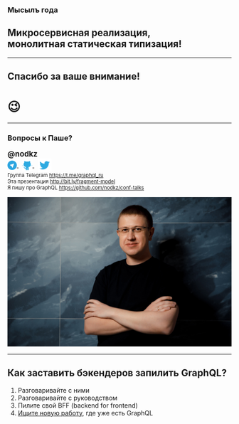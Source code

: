 
### Мысылъ года <!-- .element: class="gray" -->

## Микросервисная реализация, <br />монолитная статическая типизация! <!-- .element: class="green" -->

-----

## Спасибо за ваше внимание!

# 😉

-----

### Вопросы к Паше? <!-- .element: class="orange" -->

<div style="font-size: 1.2em; font-weight: bold">@nodkz</div>

<div>
  <a href="https://t.me/nodkz" target="_blank">
    <img src="../assets/logo/telegram.png" style="height: 1.5em; border: none; background: none; box-shadow: none; vertical-align: middle;" class="plain" />
  </a>
  &nbsp;
  <a href="https://github.com/nodkz" target="_blank">
    <img src="../assets/logo/github.png" style="height: 1.7em; border: none; background: none; box-shadow: none; vertical-align: middle;" class="plain" />
  </a>
  &nbsp;
  <a href="https://twitter.com/nodkz" target="_blank">
    <img src="../assets/logo/twitter.png" style="height: 2.2em; border: none; background: none; box-shadow: none; vertical-align: middle;" />
  </a>
</div>

<div style="font-size: 0.8em !important">
  Группа Telegram <a href="https://t.me/graphql_ru" target="_blank">https://t.me/graphql_ru</a>
  <br />Эта презентация <a href="https://nodkz.github.io/conf-talks/talks/2019.11.08-holyjs-moscow/index.html" target="_blank">http://bit.ly/fragment-model</a>
  <br />Я пишу про GraphQL <a href="https://github.com/nodkz/conf-talks" target="_blank">https://github.com/nodkz/conf-talks</a>
</div>

![Photo](../assets/nodkz-photo.jpg) <!-- .element: style="max-width: 400px; border: none" -->

-----

## Как заставить бэкендеров запилить GraphQL? <!-- .element: class="orange" -->

1. <span>Разговаривайте с ними</span> <!-- .element: class="fragment" -->
2. <span>Разговаривайте с руководством</span>  <!-- .element: class="fragment" -->
3. <span>Пилите свой BFF (backend for frontend)</span>  <!-- .element: class="fragment" -->
4. <span>[Ищите новую работу](https://graphql.jobs/), где уже есть GraphQL</span> <!-- .element: class="fragment" -->
